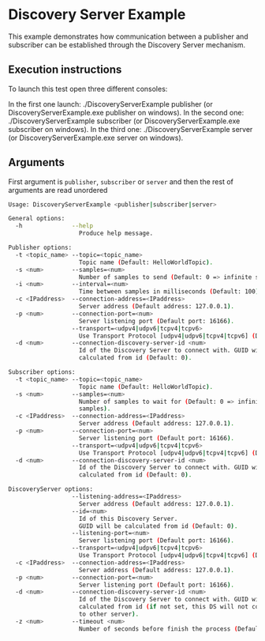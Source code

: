 # Discovery Server Example

This example demonstrates how communication between a publisher and subscriber can be established through the Discovery
Server mechanism.

## Execution instructions

To launch this test open three different consoles:

In the first one launch: ./DiscoveryServerExample publisher (or DiscoveryServerExample.exe publisher on windows).
In the second one: ./DiscoveryServerExample subscriber (or DiscoveryServerExample.exe subscriber on windows).
In the third one: ./DiscoveryServerExample server (or DiscoveryServerExample.exe server on windows).

## Arguments

First argument is `publisher`, `subscriber` or `server` and then the rest of arguments are read unordered

```sh
Usage: DiscoveryServerExample <publisher|subscriber|server>

General options:
  -h              --help
                    Produce help message.

Publisher options:
  -t <topic_name> --topic=<topic_name>
                    Topic name (Default: HelloWorldTopic).
  -s <num>        --samples=<num>
                    Number of samples to send (Default: 0 => infinite samples).
  -i <num>        --interval=<num>
                    Time between samples in milliseconds (Default: 100).
  -c <IPaddress>  --connection-address=<IPaddress>
                    Server address (Default address: 127.0.0.1).
  -p <num>        --connection-port=<num>
                    Server listening port (Default port: 16166).
                  --transport=<udpv4|udpv6|tcpv4|tcpv6>
                    Use Transport Protocol [udpv4|udpv6|tcpv4|tcpv6] (Default: udpv4).
  -d <num>        --connection-discovery-server-id <num>
                    Id of the Discovery Server to connect with. GUID will be
                    calculated from id (Default: 0).

Subscriber options:
  -t <topic_name> --topic=<topic_name>
                    Topic name (Default: HelloWorldTopic).
  -s <num>        --samples=<num>
                    Number of samples to wait for (Default: 0 => infinite
                    samples).
  -c <IPaddress>  --connection-address=<IPaddress>
                    Server address (Default address: 127.0.0.1).
  -p <num>        --connection-port=<num>
                    Server listening port (Default port: 16166).
                  --transport=<udpv4|udpv6|tcpv4|tcpv6>
                    Use Transport Protocol [udpv4|udpv6|tcpv4|tcpv6] (Default: udpv4).
  -d <num>        --connection-discovery-server-id <num>
                    Id of the Discovery Server to connect with. GUID will be
                    calculated from id (Default: 0).

DiscoveryServer options:
                  --listening-address=<IPaddress>
                    Server address (Default address: 127.0.0.1).
                  --id=<num>
                    Id of this Discovery Server.
                    GUID will be calculated from id (Default: 0).
                  --listening-port=<num>
                    Server listening port (Default port: 16166).
                  --transport=<udpv4|udpv6|tcpv4|tcpv6>
                    Use Transport Protocol [udpv4|udpv6|tcpv4|tcpv6] (Default: udpv4).
  -c <IPaddress>  --connection-address=<IPaddress>
                    Server address (Default address: 127.0.0.1).
  -p <num>        --connection-port=<num>
                    Server listening port (Default port: 16166).
  -d <num>        --connection-discovery-server-id <num>
                    Id of the Discovery Server to connect with. GUID will be
                    calculated from id (if not set, this DS will not connect
                    to other server).
  -z <num>        --timeout <num>
                    Number of seconds before finish the process (Default: 0 = till ^C).
```
